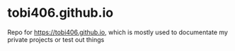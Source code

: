 # tobi406.github.io
Repo for https://tobi406.github.io, which is mostly used to documentate my private projects or test out things
